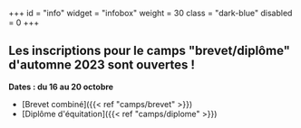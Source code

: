 +++
id = "info"
widget = "infobox"
weight = 30
class = "dark-blue"
disabled = 0
+++
## Les inscriptions pour le camps "brevet/diplôme" d'automne 2023 sont ouvertes&nbsp;!

**Dates : du 16 au 20 octobre**

* [Brevet combiné]({{< ref "camps/brevet" >}})
* [Diplôme d'équitation]({{< ref "camps/diplome" >}})

<br>
